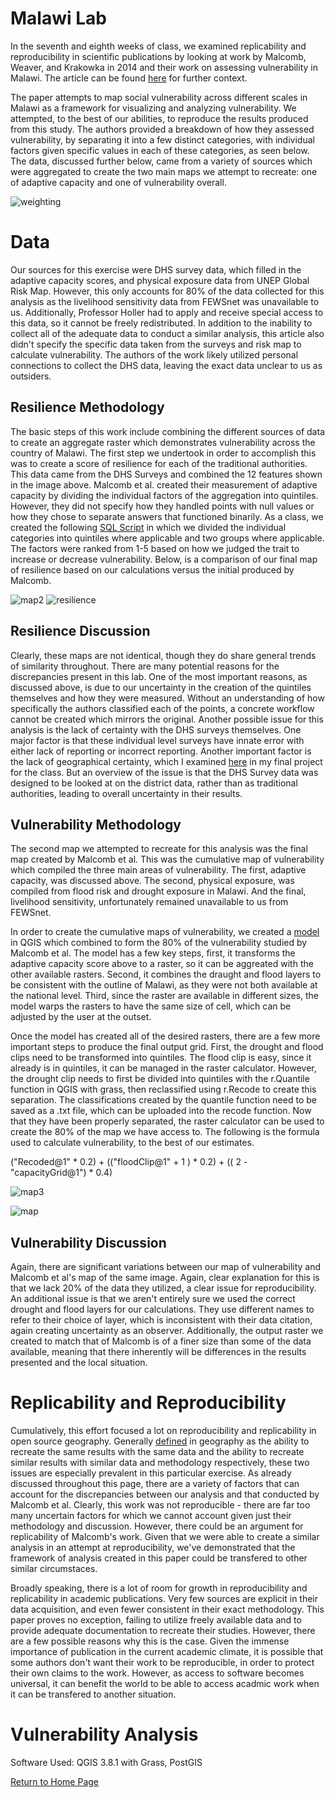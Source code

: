 # Malawi Lab

In the seventh and eighth weeks of class, we examined replicability and reproducibility in scientific publications by looking at work by Malcomb, Weaver, and Krakowka in 2014 and their work on assessing vulnerability in Malawi.  The article can be found [here](https://reader.elsevier.com/reader/sd/pii/S0143622814000058?token=078A0ACAE18D01995A67473D93E5DC36A07C5779021CF903B8334CF1D7C8EAD9277467C394E80035D5AD73BF0FD401F0) for further context. 

The paper attempts to map social vulnerability across different scales in Malawi as a framework for visualizing and analyzing vulnerability. We attempted, to the best of our abilities, to reproduce the results produced from this study.  The authors provided a breakdown of how they assessed vulnerability, by separating it into a few distinct categories, with individual factors given specific values in each of these categories, as seen below.  The data, discussed further below, came from a variety of sources which were aggregated to create the two main maps we attempt to recreate: one of adaptive capacity and one of vulnerability overall.

![weighting](measures.PNG)

# Data

Our sources for this exercise were DHS survey data, which filled in the adaptive capacity scores, and physical exposure data from UNEP Global Risk Map.  However, this only accounts for 80% of the data collected for this analysis as the livelihood sensitivity data from FEWSnet was unavailable to us.  Additionally, Professor Holler had to apply and receive special access to this data, so it cannot be freely redistributed. In addition to the inability to collect all of the adequate data to conduct a similar analysis, this article also didn't specify the specific data taken from the surveys and risk map to calculate vulnerability.  The authors of the work likely utilized personal connections to collect the DHS data, leaving the exact data unclear to us as outsiders.

## Resilience Methodology
The basic steps of this work include combining the different sources of data to create an aggregate raster which demonstrates vulnerability across the country of Malawi.  The first step we undertook in order to accomplish this was to create a score of resilience for each of the traditional authorities.  This data came from the DHS Surveys and combined the 12 features shown in the image above.  Malcomb et al. created their measurement of adaptive capacity by dividing the individual factors of the aggregation into quintiles.  However, they did not specify how they handled points with null values or how they chose to separate answers that functioned binarily.  As a class, we created the following [SQL Script](vulnerability.sql) in which we divided the individual categories into quintiles where applicable and two groups where applicable.  The factors were ranked from 1-5 based on how we judged the trait to increase or decrease vulnerability.  Below, is a comparison of our final map of resilience based on our calculations versus the initial produced by Malcomb. 

![map2](malawi2.PNG) ![resilience](resilience.PNG)

## Resilience Discussion

Clearly, these maps are not identical, though they do share general trends of similarity throughout.  There are many potential reasons for the discrepancies present in this lab.  One of the most important reasons, as discussed above, is due to our uncertainty in the creation of the quintiles themselves and how they were measured.  Without an understanding of how specifically the authors classified each of the points, a concrete workflow cannot be created which mirrors the original. Another possible issue for this analysis is the lack of certainty with the DHS surveys themselves.  One major factor is that these individual level surveys have innate error with either lack of reporting or incorrect reporting.  Another important factor is the lack of geographical certainty, which I examined [here](final.md) in my final project for the class.  But an overview of the issue is that the DHS Survey data was designed to be looked at on the district data, rather than as traditional authorities, leading to overall uncertainty in their results.  

## Vulnerability Methodology

The second map we attempted to recreate for this analysis was the final map created by Malcomb et al.  This was the cumulative map of vulnerability which compiled the three main areas of vulnerability.  The first, adaptive capacity, was discussed above.  The second, physical exposure, was compiled from flood risk and drought exposure in Malawi.  And the final, livelihood sensitivity, unfortunately remained unavailable to us from FEWSnet.

In order to create the cumulative maps of vulnerability, we created a [model](mowdel.model3) in QGIS which combined to form the 80% of the vulnerability studied by Malcomb et al.  The model has a few key steps, first, it transforms the adaptive capacity score above to a raster, so it can be aggreated with the other available rasters.  Second, it combines the draught and flood layers to be consistent with the outline of Malawi, as they were not both available at the national level.  Third, since the raster are available in different sizes, the model warps the rasters to have the same size of cell, which can be adjusted by the user at the outset.  

Once the model has created all of the desired rasters, there are a few more important steps to produce the final output grid.  First, the drought and flood clips need to be transformed into quintiles.  The flood clip is easy, since it already is in quintiles, it can be managed in the raster calculator.  However, the drought clip needs to first be divided into quintiles with the r.Quantile function in QGIS with grass, then reclassified using r.Recode to create this separation.  The classifications created by the quantile function need to be saved as a .txt file, which can be uploaded into the recode function.  Now that they have been properly separated, the raster calculator can be used to create the 80% of the map we have access to. The following is the formula used to calculate vulnerability, to the best of our estimates.

("Recoded@1" * 0.2) + (("floodClip@1" + 1 ) * 0.2) + (( 2 - "capacityGrid@1") * 0.4) 

![map3](malawi1.PNG)

![map](d.png)


## Vulnerability Discussion
Again, there are significant variations between our map of vulnerability and Malcomb et al's map of the same image.  Again, clear explanation for this is that we lack 20% of the data they utilized, a clear issue for reproducibility.  An additional issue is that we aren't entirely sure we used the correct drought and flood layers for our calculations.  They use different names to refer to their choice of layer, which is inconsistent with their data citation, again creating uncertainty as an observer.  Additionally, the output raster we created to match that of Malcomb is of a finer size than some of the data available, meaning that there inherently will be differences in the results presented and the local situation.  

# Replicability and Reproducibility

Cumulatively, this effort focused a lot on reproducibility and replicability in open source geography.  Generally [defined](https://www.nap.edu/catalog/25303/reproducibility-and-replicability-in-science) in geography as the ability to recreate the same results with the same data and the ability to recreate similar results with similar data and methodology respectively, these two issues are especially prevalent in this particular exercise.  As already discussed throughout this page, there are a variety of factors that can account for the discrepancies between our analysis and that conducted by Malcomb et al.  Clearly, this work was not reproducible - there are far too many uncertain factors for which we cannot account given just their methodology and discussion.  However, there could be an argument for replicability of Malcomb's work.  Given that we were able to create a similar analysis in an attempt at reproducibility, we've demonstrated that the framework of analysis created in this paper could be transfered to other similar circumstaces.  

Broadly speaking, there is a lot of room for growth in reproducibility and replicability in academic publications.  Very few sources are explicit in their data acquisition, and even fewer consistent in their exact methodology.  This paper proves no exception, failing to utilize freely available data and to provide adequate documentation to recreate their studies.  However, there are a few possible reasons why this is the case.  Given the immense importance of publication in the current academic climate, it is possible that some authors don't want their work to be reproducible, in order to protect their own claims to the work.  However, as access to software becomes universal, it can benefit the world to be able to access acadmic work when it can be transfered to another situation.

# Vulnerability Analysis


Software Used: QGIS 3.8.1 with Grass, PostGIS

[Return to Home Page](pdickson2.github.io)

